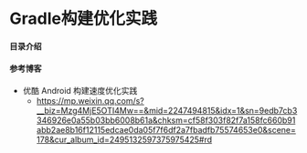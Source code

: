 # Gradle构建优化实践
#### 目录介绍












#### 参考博客
- 优酷 Android 构建速度优化实践
    - https://mp.weixin.qq.com/s?__biz=Mzg4MjE5OTI4Mw==&mid=2247494815&idx=1&sn=9edb7cb3346926e0a55b03bb6008b61a&chksm=cf58f303f82f7a158fc660b91abb2ae8b16f12115edcae0da05f7f6df2a7fbadfb75574653e0&scene=178&cur_album_id=2495132597375975425#rd


























